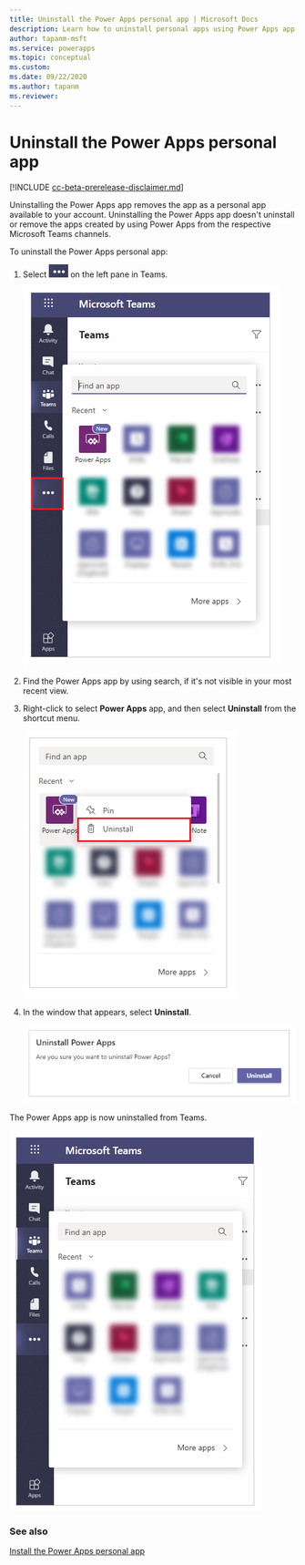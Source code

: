 ```yaml
---
title: Uninstall the Power Apps personal app | Microsoft Docs
description: Learn how to uninstall personal apps using Power Apps app from Microsoft Teams.
author: tapanm-msft
ms.service: powerapps
ms.topic: conceptual
ms.custom: 
ms.date: 09/22/2020
ms.author: tapanm
ms.reviewer: 
---
```


# Uninstall the Power Apps personal app

[!INCLUDE [cc-beta-prerelease-disclaimer.md](../includes/cc-beta-prerelease-disclaimer.md)]

Uninstalling the Power Apps app removes the app as a personal app available to your account. Uninstalling the Power Apps app doesn't uninstall or remove the apps created by using Power Apps from the respective Microsoft Teams channels.

To uninstall the Power Apps personal app:

1. Select ![Ellipsis](media/uninstall-1.png "Ellipsis") on the left pane in Teams.

    ![Find an app](media/uninstall-find-apps.png  "Find an app")

2. Find the Power Apps app by using search, if it's not visible in your most recent view.

3. Right-click to select **Power Apps** app, and then select **Uninstall** from the shortcut menu.

    ![Select Power Apps](media/uninstall-2.png "Select Power Apps")

5. In the window that appears, select **Uninstall**.

    ![Confirm uninstall](media/uninstall-confirm.png "Confirm uninstall")

The Power Apps app is now uninstalled from Teams.

![Power Apps app uninstalled](media/uninstall-3.png "Power Apps app uninstalled")

### See also

[Install the Power Apps personal app](install-personal-app.md)
